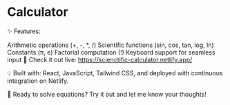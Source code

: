 # Calculator

✨ Features:

Arithmetic operations (+, -, *, /)
Scientific functions (sin, cos, tan, log, ln)
Constants (π, e)
Factorial computation (!)
Keyboard support for seamless input
🔗 Check it out live: https://scienctific-calculator.netlify.app/

💡 Built with: React, JavaScript, Tailwind CSS, and deployed with continuous integration on Netlify.

🚀 Ready to solve equations? Try it out and let me know your thoughts!
